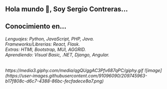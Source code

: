 <h2>Hola mundo 👾, Soy Sergio Contreras...<h2/>
  Conocimiento en...
<h6>
  Lenguajes: Python, JavaScript, PHP, Java.
  </br>
  Frameworks/Librerias: React, Flask.
 </br>
  Extras: HTMl, Bootstrap, MUI, AGGRID.
  </br>
  Aprendiendo: Visual Basic, .NET, Django, Angular.
  </br>
<h6/>
https://media3.giphy.com/media/qgQUggAC3Pfv687qPC/giphy.gif
![image](https://user-images.githubusercontent.com/91096090/209745963-b17f808c-d6c7-4388-86bc-fecfadece8a7.png)


